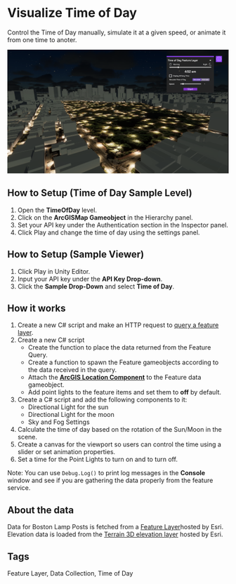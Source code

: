 # Visualize Time of Day

Control the Time of Day manually, simulate it at a given speed, or animate it from one time to anoter.

![Image of Time of Day Sample](TimeOfDay.png)

## How to Setup (Time of Day Sample Level)

1. Open the **TimeOfDay** level.
2. Click on the **ArcGISMap Gameobject** in the Hierarchy panel.
3. Set your API key under the Authentication section in the Inspector panel.
4. Click Play and change the time of day using the settings panel.

## How to Setup (Sample Viewer)

1. Click Play in Unity Editor.
2. Input your API key under the **API Key Drop-down**.
3. Click the **Sample Drop-Down** and select **Time of Day**.

## How it works

1. Create a new C# script and make an HTTP request to [query a feature layer](https://developers.arcgis.com/rest/services-reference/enterprise/query-feature-service-.htm). 
2. Create a new C# script
   - Create the function to place the data returned from the Feature Query.
   - Create a function to spawn the Feature gameobjects according to the data received in the query.
   - Attach the [**ArcGIS Location Component**](https://developers.arcgis.com/unreal-engine/maps/location-component/) to the Feature data gameobject.
   - Add point lights to the feature items and set them to **off** by default.
3. Create a C# script and add the following components to it:
   - Directional Light for the sun
   - Directional Light for the moon
   - Sky and Fog Settings
4. Calculate the time of day based on the rotation of the Sun/Moon in the scene.
5. Create a canvas for the viewport so users can control the time using a slider or set animation properties.
6. Set a time for the Point Lights to turn on and to turn off.

Note: You can use `Debug.Log()` to print log messages in the **Console** window and see if you are gathering the data properly from the feature service.

## About the data

Data for Boston Lamp Posts is fetched from a [Feature Layer](https://services.arcgis.com/V6ZHFr6zdgNZuVG0/ArcGIS/rest/services/Boston_Street_Light_Locations/FeatureServer/0/query?f=geojson&where=1=1&outfields=*)hosted by Esri.
Elevation data is loaded from the [Terrain 3D elevation layer](https://www.arcgis.com/home/item.html?id=7029fb60158543ad845c7e1527af11e4) hosted by Esri.

## Tags

Feature Layer, Data Collection, Time of Day
